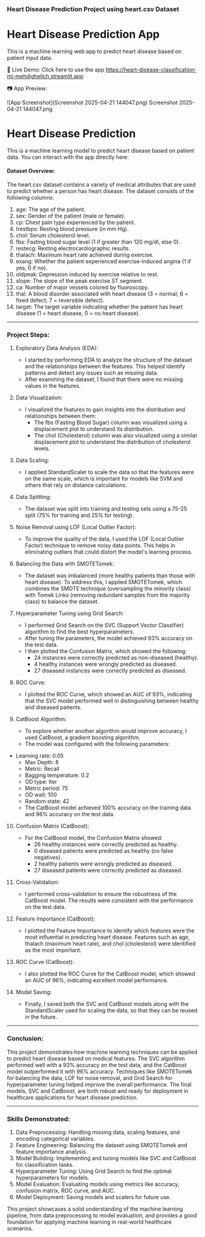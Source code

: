 ### Heart Disease Prediction Project using heart.csv Dataset

# Heart Disease Prediction App

This is a machine learning web app to predict heart disease based on patient input data.

🔗 Live Demo: Click here to use the app https://heart-disease-classification-ml-mehdighelich.streamlit.app

📷 App Preview:

![App Screenshot](Screenshot 2025-04-21 144047.png) Screenshot 2025-04-21 144047.png




# Heart Disease Prediction
This is a machine learning model to predict heart disease based on patient data. You can interact with the app directly here:






#### Dataset Overview:
The heart.csv dataset contains a variety of medical attributes that are used to predict whether a person has heart disease. The dataset consists of the following columns:

1. age: The age of the patient.
2. sex: Gender of the patient (male or female).
3. cp: Chest pain type experienced by the patient.
4. trestbps: Resting blood pressure (in mm Hg).
5. chol: Serum cholesterol level.
6. fbs: Fasting blood sugar level (1 if greater than 120 mg/dl, else 0).
7. restecg: Resting electrocardiographic results.
8. thalach: Maximum heart rate achieved during exercise.
9. exang: Whether the patient experienced exercise-induced angina (1 if yes, 0 if no).
10. oldpeak: Depression induced by exercise relative to rest.
11. slope: The slope of the peak exercise ST segment.
12. ca: Number of major vessels colored by fluoroscopy.
13. thal: A blood disorder associated with heart disease (3 = normal; 6 = fixed defect; 7 = reversible defect).
14. target: The target variable indicating whether the patient has heart disease (1 = heart disease, 0 = no heart disease).

---

### Project Steps:

1. Exploratory Data Analysis (EDA):
   - I started by performing EDA to analyze the structure of the dataset and the relationships between the features. This helped identify patterns and detect any issues such as missing data.
   - After examining the dataset, I found that there were no missing values in the features.

2. Data Visualization:
   - I visualized the features to gain insights into the distribution and relationships between them:
     - The fbs (Fasting Blood Sugar) column was visualized using a displacement plot to understand its distribution.
     - The chol (Cholesterol) column was also visualized using a similar displacement plot to understand the distribution of cholesterol levels.

3. Data Scaling:
   - I applied StandardScaler to scale the data so that the features were on the same scale, which is important for models like SVM and others that rely on distance calculations.

4. Data Splitting:
   - The dataset was split into training and testing sets using a 75-25 split (75% for training and 25% for testing).

5. Noise Removal using LOF (Local Outlier Factor):
   - To improve the quality of the data, I used the LOF (Local Outlier Factor) technique to remove noisy data points. This helps in eliminating outliers that could distort the model's learning process.

6. Balancing the Data with SMOTETomek:
   - The dataset was imbalanced (more healthy patients than those with heart disease). To address this, I applied SMOTETomek, which combines the SMOTE technique (oversampling the minority class) with Tomek Links (removing redundant samples from the majority class) to balance the dataset.

7. Hyperparameter Tuning using Grid Search:
   - I performed Grid Search on the SVC (Support Vector Classifier) algorithm to find the best hyperparameters.
   - After tuning the parameters, the model achieved 93% accuracy on the test data.
   - I then plotted the Confusion Matrix, which showed the following:
     - 24 instances were correctly predicted as non-diseased (healthy).
     - 4 healthy instances were wrongly predicted as diseased.
     - 27 diseased instances were correctly predicted as diseased.

8. ROC Curve:
   - I plotted the ROC Curve, which showed an AUC of 93%, indicating that the SVC model performed well in distinguishing between healthy and diseased patients.

9. CatBoost Algorithm:
   - To explore whether another algorithm would improve accuracy, I used CatBoost, a gradient boosting algorithm.
   - The model was configured with the following parameters:

- Learning rate: 0.05
     - Max Depth: 8
     - Metric: Recall
     - Bagging temperature: 0.2
     - OD type: Iter
     - Metric period: 75
     - OD wait: 100
     - Random state: 42
   - The CatBoost model achieved 100% accuracy on the training data and 96% accuracy on the test data.

10. Confusion Matrix (CatBoost):
    - For the CatBoost model, the Confusion Matrix showed:
      - 26 healthy instances were correctly predicted as healthy.
      - 0 diseased patients were predicted as healthy (no false negatives).
      - 2 healthy patients were wrongly predicted as diseased.
      - 27 diseased patients were correctly predicted as diseased.

11. Cross-Validation:
    - I performed cross-validation to ensure the robustness of the CatBoost model. The results were consistent with the performance on the test data.

12. Feature Importance (CatBoost):
    - I plotted the Feature Importance to identify which features were the most influential in predicting heart disease. Features such as age, thalach (maximum heart rate), and chol (cholesterol) were identified as the most important.

13. ROC Curve (CatBoost):
    - I also plotted the ROC Curve for the CatBoost model, which showed an AUC of 96%, indicating excellent model performance.

14. Model Saving:
    - Finally, I saved both the SVC and CatBoost models along with the StandardScaler used for scaling the data, so that they can be reused in the future.

---

### Conclusion:

This project demonstrates how machine learning techniques can be applied to predict heart disease based on medical features. The SVC algorithm performed well with a 93% accuracy on the test data, and the CatBoost model outperformed it with 96% accuracy. Techniques like SMOTETomek for balancing the data, LOF for noise removal, and Grid Search for hyperparameter tuning helped improve the overall performance. The final models, SVC and CatBoost, are both robust and ready for deployment in healthcare applications for heart disease prediction.

---

### Skills Demonstrated:
1. Data Preprocessing: Handling missing data, scaling features, and encoding categorical variables.
2. Feature Engineering: Balancing the dataset using SMOTETomek and feature importance analysis.
3. Model Building: Implementing and tuning models like SVC and CatBoost for classification tasks.
4. Hyperparameter Tuning: Using Grid Search to find the optimal hyperparameters for models.
5. Model Evaluation: Evaluating models using metrics like accuracy, confusion matrix, ROC curve, and AUC.
6. Model Deployment: Saving models and scalers for future use.

This project showcases a solid understanding of the machine learning pipeline, from data preprocessing to model evaluation, and provides a good foundation for applying machine learning in real-world healthcare scenarios.
